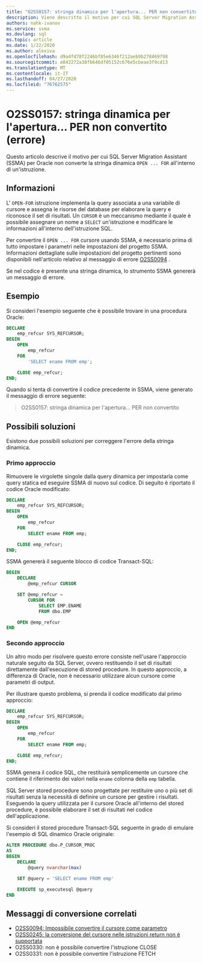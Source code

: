 ```yaml
---
title: "O2SS0157: stringa dinamica per l'apertura... PER non convertito (errore)"
description: Viene descritto il motivo per cui SQL Server Migration Assistant (SSMA) per Oracle non converte la stringa dinamica all'interno di un oggetto aperto... Istruzione FOR.
authors: nahk-ivanov
ms.service: ssma
ms.devlang: sql
ms.topic: article
ms.date: 1/22/2020
ms.author: alexiva
ms.openlocfilehash: d9a4fd78f2246bf85e6346f212aeb9b278469798
ms.sourcegitcommit: e042272a38fb646df05152c676e5cbeae3f9cd13
ms.translationtype: MT
ms.contentlocale: it-IT
ms.lasthandoff: 04/27/2020
ms.locfileid: "76762575"
---
```

# <a name="o2ss0157-dynamic-string-for-openfor-not-converted-error"></a>O2SS0157: stringa dinamica per l'apertura... PER non convertito (errore)

Questo articolo descrive il motivo per cui SQL Server Migration Assistant (SSMA) per Oracle non converte la stringa dinamica `OPEN ... FOR` all'interno di un'istruzione.

## <a name="background"></a>Informazioni

L' `OPEN-FOR` istruzione implementa la query associata a una variabile di cursore e assegna le risorse del database per elaborare la query e riconosce il set di risultati. Un `CURSOR` è un meccanismo mediante il quale è possibile assegnare un nome a `SELECT` un'istruzione e modificare le informazioni all'interno dell'istruzione SQL.

Per convertire il `OPEN ... FOR` cursore usando SSMA, è necessario prima di tutto impostare i parametri nelle impostazioni del progetto SSMA. Informazioni dettagliate sulle impostazioni del progetto pertinenti sono disponibili nell'articolo relativo al messaggio di errore [O2SS0094](o2ss0094.md) .

Se nel codice è presente una stringa dinamica, lo strumento SSMA genererà un messaggio di errore.

## <a name="example"></a>Esempio

Si consideri l'esempio seguente che è possibile trovare in una procedura Oracle:

```sql
DECLARE
    emp_refcur SYS_REFCURSOR;
BEGIN
    OPEN
        emp_refcur
    FOR
        'SELECT ename FROM emp';

    CLOSE emp_refcur;
END;
```

Quando si tenta di convertire il codice precedente in SSMA, viene generato il messaggio di errore seguente:

> O2SS0157: stringa dinamica per l'apertura... PER non convertito

## <a name="possible-remedies"></a>Possibili soluzioni

Esistono due possibili soluzioni per correggere l'errore della stringa dinamica.

### <a name="first-approach"></a>Primo approccio

Rimuovere le virgolette singole dalla query dinamica per impostarla come query statica ed eseguire SSMA di nuovo sul codice. Di seguito è riportato il codice Oracle modificato:

```sql
DECLARE
    emp_refcur SYS_REFCURSOR;
BEGIN
    OPEN
        emp_refcur
    FOR
        SELECT ename FROM emp;

    CLOSE emp_refcur;
END;
```

SSMA genererà il seguente blocco di codice Transact-SQL:

```sql
BEGIN
    DECLARE
        @emp_refcur CURSOR

    SET @emp_refcur =
        CURSOR FOR
            SELECT EMP.ENAME
            FROM dbo.EMP

    OPEN @emp_refcur
END
```

### <a name="second-approach"></a>Secondo approccio

Un altro modo per risolvere questo errore consiste nell'usare l'approccio naturale seguito da SQL Server, ovvero restituendo il set di risultati direttamente dall'esecuzione di stored procedure. In questo approccio, a differenza di Oracle, non è necessario utilizzare alcun cursore come parametri di output.

Per illustrare questo problema, si prenda il codice modificato dal primo approccio:

```sql
DECLARE
    emp_refcur SYS_REFCURSOR;
BEGIN
    OPEN
        emp_refcur
    FOR
        SELECT ename FROM emp;

    CLOSE emp_refcur;
END;
```

SSMA genera il codice SQL, che restituirà semplicemente un cursore che contiene il riferimento dei valori nella `ename` colonna della `emp` tabella.

SQL Server stored procedure sono progettate per restituire uno o più set di risultati senza la necessità di definire un cursore per gestire i risultati. Eseguendo la query utilizzata per il cursore Oracle all'interno del stored procedure, è possibile elaborare il set di risultati nel codice dell'applicazione.

Si consideri il stored procedure Transact-SQL seguente in grado di emulare l'esempio di SQL dinamico Oracle originale:

```sql
ALTER PROCEDURE dbo.P_CURSOR_PROC
AS
BEGIN
    DECLARE
        @query nvarchar(max)

    SET @query = 'SELECT ename FROM emp'

    EXECUTE sp_executesql @query
END
```

## <a name="related-conversion-messages"></a>Messaggi di conversione correlati

* [O2SS0094: Impossibile convertire il cursore come parametro](o2ss0094.md)
* [O2SS0245: la conversione del cursore nelle istruzioni return non è supportata](o2ss0245.md)
* O2SS0330: non è possibile convertire l'istruzione CLOSE
* O2SS0331: non è possibile convertire l'istruzione FETCH

